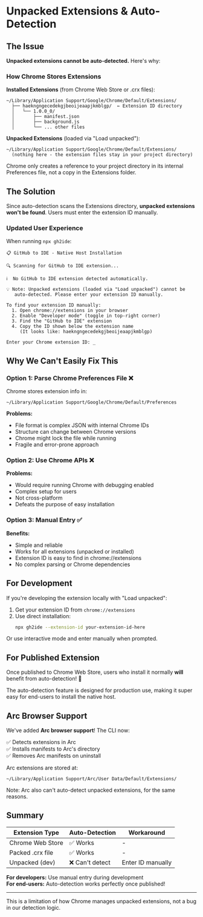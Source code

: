 # Unpacked Extensions & Auto-Detection

## The Issue

**Unpacked extensions cannot be auto-detected.** Here's why:

### How Chrome Stores Extensions

**Installed Extensions** (from Chrome Web Store or .crx files):
```
~/Library/Application Support/Google/Chrome/Default/Extensions/
  ├── haekngngecedekgjbeoijeaapjkmblgp/  ← Extension ID directory
  │   └── 1.0.0_0/
  │       ├── manifest.json
  │       ├── background.js
  │       └── ... other files
```

**Unpacked Extensions** (loaded via "Load unpacked"):
```
~/Library/Application Support/Google/Chrome/Default/Extensions/
  (nothing here - the extension files stay in your project directory)
```

Chrome only creates a reference to your project directory in its internal Preferences file, not a copy in the Extensions folder.

## The Solution

Since auto-detection scans the Extensions directory, **unpacked extensions won't be found**. Users must enter the extension ID manually.

### Updated User Experience

When running `npx gh2ide`:

```
📋 GitHub to IDE - Native Host Installation

🔍 Scanning for GitHub to IDE extension...

ℹ️  No GitHub to IDE extension detected automatically.

💡 Note: Unpacked extensions (loaded via "Load unpacked") cannot be
   auto-detected. Please enter your extension ID manually.

To find your extension ID manually:
  1. Open chrome://extensions in your browser
  2. Enable "Developer mode" (toggle in top-right corner)
  3. Find the "GitHub to IDE" extension
  4. Copy the ID shown below the extension name
     (It looks like: haekngngecedekgjbeoijeaapjkmblgp)

Enter your Chrome extension ID: _
```

## Why We Can't Easily Fix This

### Option 1: Parse Chrome Preferences File ❌

Chrome stores extension info in:
```
~/Library/Application Support/Google/Chrome/Default/Preferences
```

**Problems:**
- File format is complex JSON with internal Chrome IDs
- Structure can change between Chrome versions
- Chrome might lock the file while running
- Fragile and error-prone approach

### Option 2: Use Chrome APIs ❌

**Problems:**
- Would require running Chrome with debugging enabled
- Complex setup for users
- Not cross-platform
- Defeats the purpose of easy installation

### Option 3: Manual Entry ✅

**Benefits:**
- Simple and reliable
- Works for all extensions (unpacked or installed)
- Extension ID is easy to find in chrome://extensions
- No complex parsing or Chrome dependencies

## For Development

If you're developing the extension locally with "Load unpacked":

1. Get your extension ID from `chrome://extensions`
2. Use direct installation:
   ```bash
   npx gh2ide --extension-id your-extension-id-here
   ```

Or use interactive mode and enter manually when prompted.

## For Published Extension

Once published to Chrome Web Store, users who install it normally **will** benefit from auto-detection! 🎉

The auto-detection feature is designed for production use, making it super easy for end-users to install the native host.

## Arc Browser Support

We've added **Arc browser support**! The CLI now:

✅ Detects extensions in Arc  
✅ Installs manifests to Arc's directory  
✅ Removes Arc manifests on uninstall

Arc extensions are stored at:
```
~/Library/Application Support/Arc/User Data/Default/Extensions/
```

Note: Arc also can't auto-detect unpacked extensions, for the same reasons.

## Summary

| Extension Type | Auto-Detection | Workaround |
|---------------|----------------|------------|
| Chrome Web Store | ✅ Works | - |
| Packed .crx file | ✅ Works | - |
| Unpacked (dev) | ❌ Can't detect | Enter ID manually |

**For developers:** Use manual entry during development  
**For end-users:** Auto-detection works perfectly once published!

---

This is a limitation of how Chrome manages unpacked extensions, not a bug in our detection logic.

